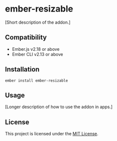 ember-resizable
==============================================================================

[Short description of the addon.]


Compatibility
------------------------------------------------------------------------------

* Ember.js v2.18 or above
* Ember CLI v2.13 or above


Installation
------------------------------------------------------------------------------

```
ember install ember-resizable
```


Usage
------------------------------------------------------------------------------

[Longer description of how to use the addon in apps.]


License
------------------------------------------------------------------------------

This project is licensed under the [MIT License](LICENSE.md).
